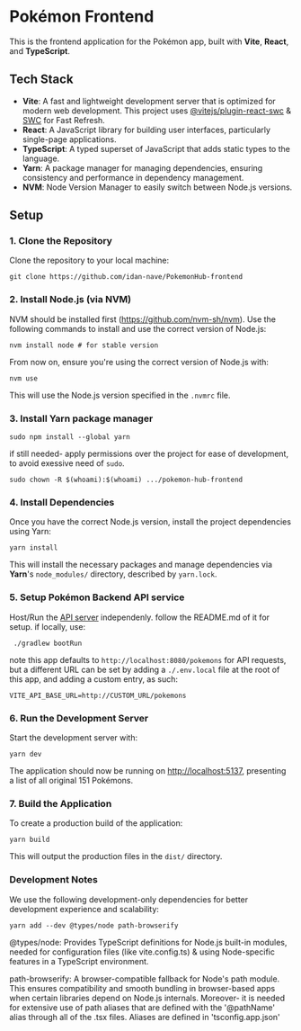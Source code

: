 # Pokémon Frontend

This is the frontend application for the Pokémon app, built with **Vite**, **React**, and **TypeScript**.

## Tech Stack

- **Vite**: A fast and lightweight development server that is optimized for modern web development. This project uses [@vitejs/plugin-react-swc](https://github.com/vitejs/vite-plugin-react-swc) & [SWC](https://swc.rs/) for Fast Refresh.
- **React**: A JavaScript library for building user interfaces, particularly single-page applications.
- **TypeScript**: A typed superset of JavaScript that adds static types to the language.
- **Yarn**: A package manager for managing dependencies, ensuring consistency and performance in dependency management.
- **NVM**: Node Version Manager to easily switch between Node.js versions.

## Setup

### 1. Clone the Repository

Clone the repository to your local machine:

```
git clone https://github.com/idan-nave/PokemonHub-frontend
```

### 2. Install Node.js (via NVM)

NVM should be installed first (https://github.com/nvm-sh/nvm). Use the following commands to install and use the correct version of Node.js:

```
nvm install node # for stable version
```

From now on, ensure you're using the correct version of Node.js with:

```
nvm use
```

This will use the Node.js version specified in the `.nvmrc` file.

### 3. Install Yarn package manager

```
sudo npm install --global yarn
```

if still needed- apply permissions over the project for ease of development, to avoid exessive need of ```sudo```.

```
sudo chown -R $(whoami):$(whoami) .../pokemon-hub-frontend
```
### 4. Install Dependencies

Once you have the correct Node.js version, install the project dependencies using Yarn:

```
yarn install
```

This will install the necessary packages and manage dependencies via **Yarn**'s `node_modules/` directory, described by  ```yarn.lock```.

### 5. Setup Pokémon Backend API service

Host/Run the [API server](https://github.com/idan-nave/PokemonHub/) independenly. follow the README.md of it for setup. if locally, use:

```
 ./gradlew bootRun
```

note this app defaults to ```http://localhost:8080/pokemons``` for API requests, but a different URL can be set by adding a ```./.env.local``` file at the root of this app, and adding a custom entry, as such:
```
VITE_API_BASE_URL=http://CUSTOM_URL/pokemons
```

### 6. Run the Development Server

Start the development server with:

```
yarn dev
```

The application should now be running on [http://localhost:5137](http://localhost:5137), presenting a list of all original 151 Pokémons.

### 7. Build the Application

To create a production build of the application:

```
yarn build
```

This will output the production files in the `dist/` directory.

### Development Notes

We use the following development-only dependencies for better development experience and scalability:

```
yarn add --dev @types/node path-browserify
```

@types/node: Provides TypeScript definitions for Node.js built-in modules, needed for configuration files (like vite.config.ts) & using Node-specific features in a TypeScript environment.

path-browserify: A browser-compatible fallback for Node's path module. This ensures compatibility and smooth bundling in browser-based apps when certain libraries depend on Node.js internals.
Moreover- it is needed for extensive use of path aliases that are defined with the '@pathName' alias through all of the .tsx files. Aliases are defined in 'tsconfig.app.json'